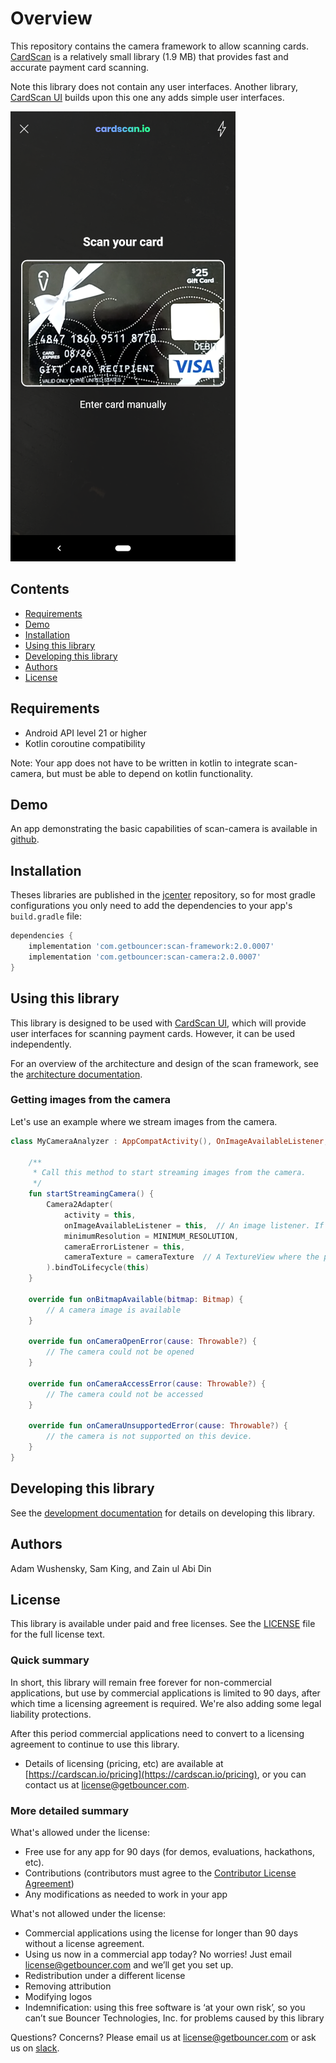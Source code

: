 # Overview

This repository contains the camera framework to allow scanning cards. [CardScan](https://cardscan.io/) is a relatively small library (1.9 MB) that provides fast and accurate payment card scanning.

Note this library does not contain any user interfaces. Another library, [CardScan UI](https://github.com/getbouncer/cardscan-ui-android) builds upon this one any adds simple user interfaces. 

![demo](docs/images/demo.png)

## Contents

* [Requirements](#requirements)
* [Demo](#demo)
* [Installation](#installation)
* [Using this library](#using-this-library)
* [Developing this library](#developing-this-library)
* [Authors](#authors)
* [License](#license)

## Requirements

* Android API level 21 or higher
* Kotlin coroutine compatibility

Note: Your app does not have to be written in kotlin to integrate scan-camera, but must be able to depend on kotlin functionality.

## Demo

An app demonstrating the basic capabilities of scan-camera is available in [github](https://github.com/getbouncer/cardscan-demo-android).

## Installation

Theses libraries are published in the [jcenter](https://jcenter.bintray.com/com/getbouncer/) repository, so for most gradle configurations you only need to add the dependencies to your app's `build.gradle` file:

```gradle
dependencies {
    implementation 'com.getbouncer:scan-framework:2.0.0007'
    implementation 'com.getbouncer:scan-camera:2.0.0007'
}
```

## Using this library

This library is designed to be used with [CardScan UI](https://github.com/getbouncer/cardscan-ui-android), which will provide user interfaces for scanning payment cards. However, it can be used independently.

For an overview of the architecture and design of the scan framework, see the [architecture documentation](https://github.com/getbouncer/scan-framework-android/blob/master/docs/architecture.md).

### Getting images from the camera

Let's use an example where we stream images from the camera.

```kotlin
class MyCameraAnalyzer : AppCompatActivity(), OnImageAvailableListener, CameraErrorListener {
    
    /**
     * Call this method to start streaming images from the camera.
     */
    fun startStreamingCamera() {
        Camera2Adapter(
            activity = this,
            onImageAvailableListener = this,  // An image listener. If null, images will not be captured.
            minimumResolution = MINIMUM_RESOLUTION,
            cameraErrorListener = this,
            cameraTexture = cameraTexture  // A TextureView where the previews should be shown. If this is null, no preview will be shown.
        ).bindToLifecycle(this)
    }

    override fun onBitmapAvailable(bitmap: Bitmap) {
        // A camera image is available
    }

    override fun onCameraOpenError(cause: Throwable?) {
        // The camera could not be opened
    }

    override fun onCameraAccessError(cause: Throwable?) {
        // The camera could not be accessed
    }

    override fun onCameraUnsupportedError(cause: Throwable?) {
        // the camera is not supported on this device.
    }
}
```

## Developing this library

See the [development documentation](docs/develop.md) for details on developing this library.

## Authors

Adam Wushensky, Sam King, and Zain ul Abi Din

## License

This library is available under paid and free licenses. See the [LICENSE](LICENSE) file for the full license text.

### Quick summary
In short, this library will remain free forever for non-commercial applications, but use by commercial applications is limited to 90 days, after which time a licensing agreement is required. We're also adding some legal liability protections.

After this period commercial applications need to convert to a licensing agreement to continue to use this library.
* Details of licensing (pricing, etc) are available at [https://cardscan.io/pricing](https://cardscan.io/pricing), or you can contact us at [license@getbouncer.com](mailto:license@getbouncer.com).

### More detailed summary
What's allowed under the license:
* Free use for any app for 90 days (for demos, evaluations, hackathons, etc).
* Contributions (contributors must agree to the [Contributor License Agreement](Contributor%20License%20Agreement))
* Any modifications as needed to work in your app

What's not allowed under the license:
* Commercial applications using the license for longer than 90 days without a license agreement. 
* Using us now in a commercial app today? No worries! Just email [license@getbouncer.com](mailto:license@getbouncer.com) and we’ll get you set up.
* Redistribution under a different license
* Removing attribution
* Modifying logos
* Indemnification: using this free software is ‘at your own risk’, so you can’t sue Bouncer Technologies, Inc. for problems caused by this library

Questions? Concerns? Please email us at [license@getbouncer.com](mailto:license@getbouncer.com) or ask us on [slack](https://getbouncer.slack.com).

